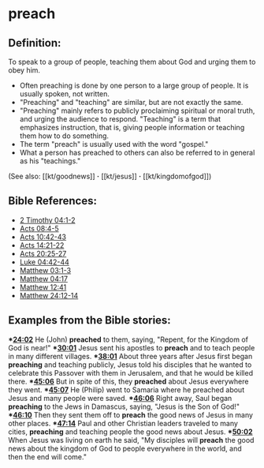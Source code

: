 # preach #

## Definition: ##

To speak to a group of people, teaching them about God and urging them to obey him.

 * Often preaching is done by one person to a large group of people. It is usually spoken, not written.
 * "Preaching" and "teaching" are similar, but are not exactly the same.
 * "Preaching" mainly refers to publicly proclaiming spiritual or moral truth, and urging the audience to respond. "Teaching" is a term that emphasizes instruction, that is, giving people information or teaching them how to do something.
 * The term "preach" is usually used with the word "gospel."
 * What a person has preached to others can also be referred to in general as his "teachings."

(See also: [[kt/goodnews]] **·** [[kt/jesus]] **·** [[kt/kingdomofgod]])

## Bible References: ##

* [2 Timothy 04:1-2](en/tn/2ti/help/04/01)
* [Acts 08:4-5](en/tn/act/help/08/04)
* [Acts 10:42-43](en/tn/act/help/10/42)
* [Acts 14:21-22](en/tn/act/help/14/21)
* [Acts 20:25-27](en/tn/act/help/20/25)
* [Luke 04:42-44](en/tn/luk/help/04/42)
* [Matthew 03:1-3](en/tn/mat/help/03/01)
* [Matthew 04:17](en/tn/mat/help/04/17)
* [Matthew 12:41](en/tn/mat/help/12/41)
* [Matthew 24:12-14](en/tn/mat/help/24/12)

## Examples from the Bible stories: ##

  __*[24:02](en/tn/obs/help/24/02)__ He (John) __preached__ to them, saying, "Repent, for the Kingdom of God is near!"
  __*[30:01](en/tn/obs/help/30/01)__ Jesus sent his apostles to __preach__ and to teach people in many different villages. 
  __*[38:01](en/tn/obs/help/38/01)__ About three years after Jesus first began __preaching__ and teaching publicly, Jesus told his disciples that he wanted to celebrate this Passover with them in Jerusalem, and that he would be killed there.
  __*[45:06](en/tn/obs/help/45/06)__ But in spite of this, they __preached__ about Jesus everywhere they went.
  __*[45:07](en/tn/obs/help/45/07)__ He (Philip) went to Samaria where he preached about Jesus and many people were saved. 
  __*[46:06](en/tn/obs/help/46/06)__ Right away, Saul began __preaching__ to the Jews in Damascus, saying, "Jesus is the Son of God!" 
  __*[46:10](en/tn/obs/help/46/10)__ Then they sent them off to __preach__ the good news of Jesus in many other places. 
  __*[47:14](en/tn/obs/help/47/14)__ Paul and other Christian leaders traveled to many cities, __preaching__ and teaching people the good news about Jesus. 
  __*[50:02](en/tn/obs/help/50/02)__ When Jesus was living on earth he said, "My disciples will __preach__ the good news about the kingdom of God to people everywhere in the world, and then the end will come."